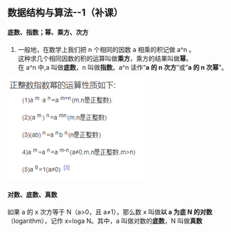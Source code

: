 ## 数据结构与算法--1（补课）

#### 底数、指数；幂、乘方、次方

1. 一般地，在数学上我们把 n 个相同的因数 a 相乘的积记做 a^n 。  
   这种求几个相同因数的积的运算叫做**乘方**，乘方的结果叫做**幂**。  
   在 a^n 中,a 叫做**底数**，n 叫做**指数**。a^n 读作“**a 的 n 次方**”或“**a 的 n 次幂**”。

![示例](./img/algorithm-power.png)

#### 对数、底数、真数

如果 a 的 x 次方等于 N（a>0，且 a≠1），那么数 x 叫做**以 a 为底 N 的对数**（logarithm），记作 x=loga N。其中，a 叫做对数的**底数**，N 叫做**真数**
